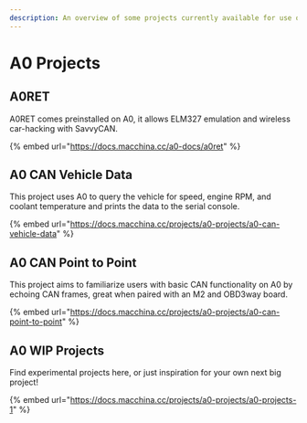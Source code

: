 ```yaml
---
description: An overview of some projects currently available for use on A0
---
```


# A0 Projects

## A0RET

A0RET comes preinstalled on A0, it allows ELM327 emulation and wireless car-hacking with SavvyCAN.

{% embed url="https://docs.macchina.cc/a0-docs/a0ret" %}

## A0 CAN Vehicle Data

This project uses A0 to query the vehicle for speed, engine RPM, and coolant temperature and prints the data to the serial console.

{% embed url="https://docs.macchina.cc/projects/a0-projects/a0-can-vehicle-data" %}

## A0 CAN Point to Point

This project aims to familiarize users with basic CAN functionality on A0 by echoing CAN frames, great when paired with an M2 and OBD3way board.

{% embed url="https://docs.macchina.cc/projects/a0-projects/a0-can-point-to-point" %}

## A0 WIP Projects

Find experimental projects here, or just inspiration for your own next big project!

{% embed url="https://docs.macchina.cc/projects/a0-projects/a0-projects-1" %}

